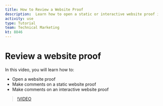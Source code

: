 ```yaml
---
title: How to Review a Website Proof
description:  Learn how to open a static or interactive website proof in [!DNL Adobe Workfront] and make comments. 
activity: use
type: Tutorial
team: Technical Marketing
kt: 8846
---
```

# Review a website proof

In this video, you will learn how to:

* Open a website proof
* Make comments on a static website proof
* Make comments on an interactive website proof

>[!VIDEO](https://video.tv.adobe.com/v/335143/?quality=12)

<!--
## Learn more
* Review an interactive proof
* Review a static proof
-->
